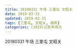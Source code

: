 ```yaml
---
title: 20190331 午场 三里屯 文昭关
date: 2019-03-31
updated: 2019-03-31
tags: [三里屯, 文昭关, 相声]
categories: (2019)己亥年场次
---
```

20190331 午场 三里屯 文昭关